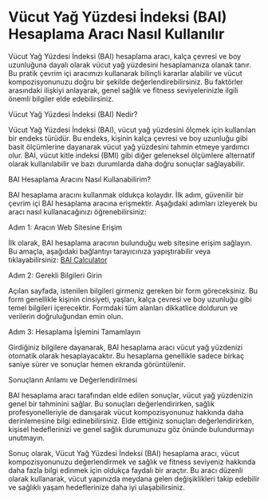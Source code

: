Vücut Yağ Yüzdesi İndeksi (BAI) Hesaplama Aracı Nasıl Kullanılır
================================================================

Vücut Yağ Yüzdesi İndeksi (BAI) hesaplama aracı, kalça çevresi ve boy uzunluğuna dayalı olarak vücut yağ yüzdesini hesaplamanıza olanak tanır. Bu pratik çevrim içi aracımızı kullanarak bilinçli kararlar alabilir ve vücut kompozisyonunuzu doğru bir şekilde değerlendirebilirsiniz. Bu faktörler arasındaki ilişkiyi anlayarak, genel sağlık ve fitness seviyelerinizle ilgili önemli bilgiler elde edebilirsiniz.

Vücut Yağ Yüzdesi İndeksi (BAI) Nedir?

Vücut Yağ Yüzdesi İndeksi (BAI), vücut yağ yüzdesini ölçmek için kullanılan bir endeks türüdür. Bu endeks, kişinin kalça çevresi ve boy uzunluğu gibi basit ölçümlerine dayanarak vücut yağ yüzdesini tahmin etmeye yardımcı olur. BAI, vücut kitle indeksi (BMI) gibi diğer geleneksel ölçümlere alternatif olarak kullanılabilir ve bazı durumlarda daha doğru sonuçlar sağlayabilir.

BAI Hesaplama Aracını Nasıl Kullanabilirim?

BAI hesaplama aracını kullanmak oldukça kolaydır. İlk adım, güvenilir bir çevrim içi BAI hesaplama aracına erişmektir. Aşağıdaki adımları izleyerek bu aracı nasıl kullanacağınızı öğrenebilirsiniz:

Adım 1: Aracın Web Sitesine Erişim

İlk olarak, BAI hesaplama aracının bulunduğu web sitesine erişim sağlayın. Bu amaçla, aşağıdaki bağlantıyı tarayıcınıza yapıştırabilir veya tıklayabilirsiniz: [BAI Calculator](https://www.onlinecalculatorsfree.com/tr/fitness/bai-calculator.html)

Adım 2: Gerekli Bilgileri Girin

Açılan sayfada, istenilen bilgileri girmeniz gereken bir form göreceksiniz. Bu form genellikle kişinin cinsiyeti, yaşları, kalça çevresi ve boy uzunluğu gibi temel bilgileri içerecektir. Formdaki tüm alanları dikkatlice doldurun ve verilerin doğruluğundan emin olun.

Adım 3: Hesaplama İşlemini Tamamlayın

Girdiğiniz bilgilere dayanarak, BAI hesaplama aracı vücut yağ yüzdenizi otomatik olarak hesaplayacaktır. Bu hesaplama genellikle sadece birkaç saniye sürer ve sonuçlar hemen ekranda görüntülenir.

Sonuçların Anlamı ve Değerlendirilmesi

BAI hesaplama aracı tarafından elde edilen sonuçlar, vücut yağ yüzdenizin genel bir tahminini sağlar. Bu sonuçları değerlendirirken, sağlık profesyonelleriyle de danışarak vücut kompozisyonunuz hakkında daha derinlemesine bilgi edinebilirsiniz. Elde ettiğiniz sonuçları değerlendirirken, kişisel hedeflerinizi ve genel sağlık durumunuzu göz önünde bulundurmayı unutmayın.

Sonuç olarak, Vücut Yağ Yüzdesi İndeksi (BAI) hesaplama aracı, vücut kompozisyonunuzu değerlendirmek ve sağlık ve fitness seviyeniz hakkında daha fazla bilgi edinmek için oldukça faydalı bir araçtır. Bu aracı düzenli olarak kullanarak, vücut yapınızda meydana gelen değişiklikleri takip edebilir ve sağlıklı yaşam hedeflerinize daha iyi ulaşabilirsiniz.